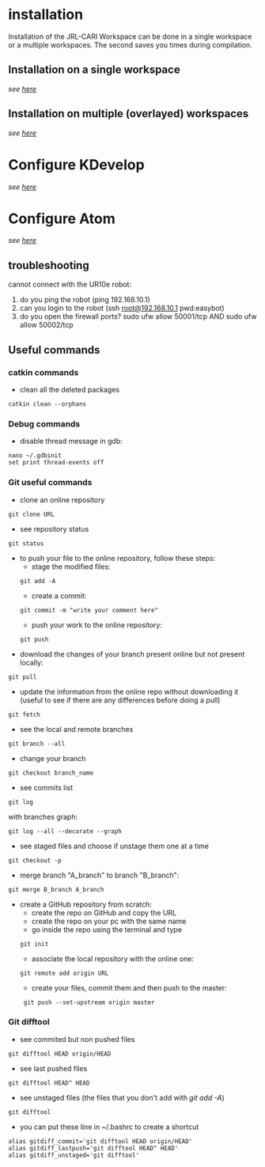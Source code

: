 # installation

Installation of the JRL-CARI Workspace can be done in a single workspace or a multiple workspaces.
The second saves you times during compilation.

## Installation on a single workspace
_see [here](installation_single_workspace.md)_


## Installation on multiple (overlayed) workspaces
_see [here](installation_multiple_workspace.md)_

# Configure KDevelop
_see [here](qtcreator.md)_

# Configure Atom
_see [here](atom.md)_

## troubleshooting

cannot connect with the UR10e robot:

1) do you ping the robot (ping 192.168.10.1)
2) can you login to the robot (ssh root@192.168.10.1  pwd:easybot)
3) do you open the firewall ports?  sudo ufw allow 50001/tcp  AND    sudo ufw allow 50002/tcp



## Useful commands

### catkin commands
* clean all the deleted packages
```
catkin clean --orphans
```



### Debug commands

* disable thread message in gdb:
```
nano ~/.gdbinit
set print thread-events off
```
### Git useful commands
* clone an online repository
```
git clone URL
```
* see repository status
```
git status
```
* to push your file to the online repository, follow these steps:
  * stage the modified files:
  ```
  git add -A
  ```
  * create a commit:
  ```
  git commit -m "write your comment here"
  ```
  * push your work to the online repository:
  ```
  git push
  ```
* download the changes of your branch present online but not present locally:
```
git pull
```
* update the information from the online repo without downloading it (useful to see if there are any differences before doing a pull)
```
git fetch
```
* see the local and remote branches
```
git branch --all
```
* change your branch
```
git checkout branch_name
```
* see commits list
```
git log
```
  with branches graph:
  ```
  git log --all --decorate --graph
  ```
* see staged files and choose if unstage them one at a time
```
git checkout -p
```
* merge branch "A_branch" to branch "B_branch":
```
git merge B_branch A_branch
```
* create a GitHub repository from scratch:
  * create the repo on GitHub and copy the URL
  * create the repo on your pc with the same name
  * go inside the repo using the terminal and type
  ```
  git init
  ```
  * associate the local repository with the online one:
  ```
  git remote add origin URL
  ```
  * create your files, commit them and then push to the master:
  ```
   git push --set-upstream origin master
  ```

### Git difftool

* see commited but non pushed files
```
git difftool HEAD origin/HEAD
```

* see last pushed files
```
git difftool HEAD^ HEAD
```

* see unstaged files (the files that you don't add with _git add -A_)
```
git difftool
```

* you can put these line in ~/.bashrc to create a shortcut
```
alias gitdiff_commit='git difftool HEAD origin/HEAD'
alias gitdiff_lastpush='git difftool HEAD^ HEAD'
alias gitdiff_unstaged='git difftool'

```
